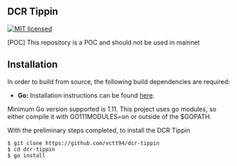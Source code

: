 ## DCR Tippin

[![MIT licensed](https://img.shields.io/badge/license-MIT-blue.svg)](https://github.com/lightninglabs/lightning-faucet/blob/master/LICENSE) 
&nbsp;&nbsp;&nbsp;&nbsp;

[POC] This repository is a POC and should not be used in mainnet

## Installation

In order to build from source, the following build dependencies are
required:

* **Go:** Installation instructions can be found [here](http://golang.org/doc/install).

Minimum Go version supported is 1.11. This project uses go modules, so either
compile it with GO111MODULES=on or outside of the $GOPATH.

With the preliminary steps completed, to install the DCR Tippin

```no-highlight
$ git clone https://github.com/vctt94/dcr-tippin
$ cd dcr-tippin
$ go install
```
